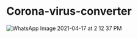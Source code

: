 
# Corona-virus-converter
![WhatsApp Image 2021-04-17 at 2 12 37 PM](https://user-images.githubusercontent.com/70049584/115107251-53302e80-9f87-11eb-9eac-14206547f3f9.jpeg)
